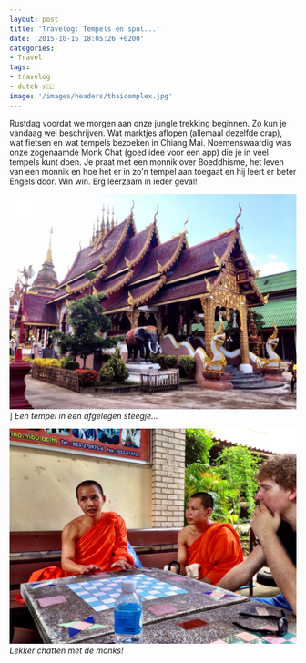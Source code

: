 ```yaml
---
layout: post
title: 'Travelog: Tempels en spul...'
date: '2015-10-15 18:05:26 +0200'
categories:
- Travel
tags:
- travelog
- dutch 🇳🇱
image: '/images/headers/thaicomplex.jpg'
---
```


Rustdag voordat we morgen aan onze jungle trekking beginnen. Zo kun je vandaag wel beschrijven. Wat marktjes aflopen (allemaal dezelfde crap), wat fietsen en wat tempels bezoeken in Chiang Mai. Noemenswaardig was onze zogenaamde Monk Chat (goed idee voor een app) die je in veel tempels kunt doen. Je praat met een monnik over Boeddhisme, het leven van een monnik en hoe het er in zo'n tempel aan toegaat en hij leert er beter Engels door. Win win. Erg leerzaam in ieder geval!

![Een tempel in een afgelegen steegje...](/images/posts/IMG_3522.jpg)]
*Een tempel in een afgelegen steegje...*

![Lekker chatten met de monks!](/images/posts/IMG_3523.jpg)
*Lekker chatten met de monks!*